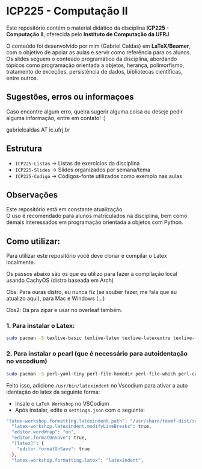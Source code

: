 # ICP225 - Computação II

Este repositório contém o material didático da disciplina **ICP225 - Computação II**, oferecida pelo **Instituto de Computação da UFRJ**.

O conteúdo foi desenvolvido por mim (Gabriel Caldas) em **LaTeX/Beamer**, com o objetivo de apoiar as aulas e servir como referência para os alunos.  
Os slides seguem o conteúdo programático da disciplina, abordando tópicos como programação orientada a objetos, herança, polimorfismo, tratamento de exceções, persistência de dados, bibliotecas científicas, entre outros.

## Sugestões, erros ou informaçoes
Caso encontre algum erro, queira sugerir alguma coisa ou deseje pedir alguma informação, entre em contato! :)

gabrielcaldas AT ic.ufrj.br

## Estrutura

- `ICP225-Listas` → Listas de exercícios da disciplina  
- `ICP225-Slides` → Slides organizados por semana/tema  
- `ICP225-Codigo` → Códigos-fonte utilizados como exemplo nas aulas 
## Observações

Este repositório está em constante atualização.  
O uso é recomendado para alunos matriculados na disciplina, bem como demais interessados em programação orientada a objetos com Python.

## Como utilizar:

Para utilizar este repositório você deve clonar e compilar o Latex localmente. 

Os passos abaixo são os que eu utilizo para fazer a compilação local usando CachyOS (distro baseada em Arch)

Obs: Para ouras distro, eu nunca fiz (se souber fazer, me fala que eu atualizo aqui), para Mac e Windows (...)

Obs2: Dá pra zipar e usar no overleaf também.

### 1. Para instalar o Latex:
```bash
sudo pacman -S texlive-basic texlive-latex texlive-latexextra texlive-fontsextra texlive-langportuguese texlive-binextra texlive-pictures texlive-mathscience
```

### 2. Para instalar o pearl (que é necessário para autoidentação no vscodium)
```bash
sudo pacman -S perl-yaml-tiny perl-file-homedir perl-file-which perl-capture-tiny
```

Feito isso, adicione `/usr/bin/latexindent` no Vscodium para ativar a auto identação do latex da seguinte forma: 

- Insale o `LaTeX Workshop` no VSCodium
- Após instalar, edite o `settings.json` com o seguinte:

```bash
"latex-workshop.formatting.latexindent.path": "/usr/share/texmf-dist/scripts/latexindent/latexindent.pl",
  "latex-workshop.latexindent.modifyLineBreaks": true,
  "editor.wordWrap": "on",
  "editor.formatOnSave": true,
  "[latex]": {
    "editor.formatOnSave": true
  },
  "latex-workshop.formatting.latex": "latexindent",
```